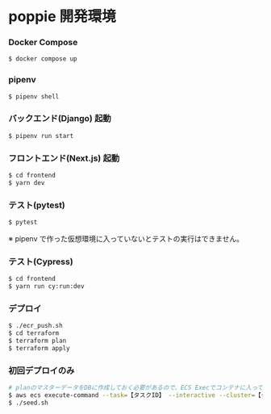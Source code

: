 # poppie 開発環境

### Docker Compose

```sh
$ docker compose up
```

### pipenv

```sh
$ pipenv shell
```

### バックエンド(Django) 起動

```sh
$ pipenv run start
```

### フロントエンド(Next.js) 起動

```sh
$ cd frontend
$ yarn dev
```

### テスト(pytest)

```sh
$ pytest
```

※ pipenv で作った仮想環境に入っていないとテストの実行はできません。

### テスト(Cypress)

```sh
$ cd frontend
$ yarn run cy:run:dev
```

### デプロイ

```sh
$ ./ecr_push.sh
$ cd terraform
$ terraform plan
$ terraform apply
```

### 初回デプロイのみ

```sh
# planのマスターデータをDBに作成しておく必要があるので、ECS Execでコンテナに入ってseedデータを作成する
$ aws ecs execute-command --task=【タスクID】 --interactive --cluster=【クラスター名】 --container=【コンテナ名】 --command /bin/sh
$ ./seed.sh
```
